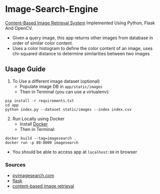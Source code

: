 # Image-Search-Engine
[Content-Based Image Retrieval System](https://en.wikipedia.org/wiki/Content-based_image_retrieval) Implemented Using Python, Flask And OpenCV.
* Given a query image, this app returns other images from database in order of similar color content.
* Uses a color histogram to define the color content of an image, uses chi-squared distance to determine
similarities between two images

## Usage Guide
1. To Use a different image dataset (optional)
    * Populate image DB in `app/static/images`
    * Then in Terminal (you can use a virtualenv): 
```
pip install -r requirements.txt
cd app
python index.py --dataset static/images --index index.csv
```

2. Run Locally using Docker
    * Install [Docker](https://docs.docker.com/install/#supported-platforms)
    * Then in Terminal:
```
docker build --tag=imagesearch .
docker run -p 80:8000 imagesearch
```
* You should be able to access app at `localhost:80` in browser


### Sources
* [pyimagesearch.com](https://www.pyimagesearch.com/start-here-learn-computer-vision-opencv/)
* [flask](http://flask.pocoo.org)
* [content-based image retrieval](https://en.wikipedia.org/wiki/Content-based_image_retrieval)
